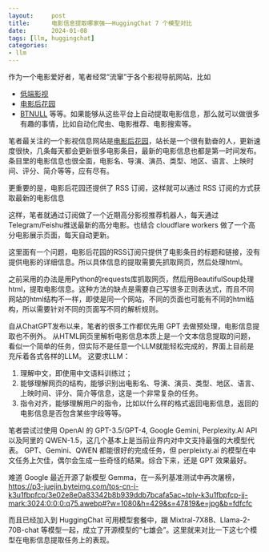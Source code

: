```yaml
---
layout:     post
title:      电影信息提取哪家强——HuggingChat 7 个模型对比
date:       2024-01-08
tags: [llm, huggingchat]
categories:
- llm
---
```



作为一个电影爱好者，笔者经常“流窜”于各个影视导航网站，比如
- [低端影视](https://ddys.art)
- [电影后花园](http://www.dydhhy.com/tag/movie)
- [BTNULL](https://www.btnull.org/)
等等。如果能够从这些平台上自动提取电影信息，那么就可以做很多有趣的事情，比如自动化爬虫、电影推荐、电影搜索等。

笔者最关注的一个影视信息网站是[电影后花园](http://www.dydhhy.com/tag/movie)，站长是一个很有勤奋的人，更新速度很快，几条每天都会更新很多电影条目，最新的电影信息也都是第一时间发布。条目里的电影信息也很全面，电影名、导演、演员、类型、地区、语言、上映时间、评分、简介等等，应有尽有。

<!-- TODO: add an image to demonstrate -->

更重要的是，电影后花园还提供了 RSS 订阅，这样就可以通过 RSS 订阅的方式获取最新的电影信息
<!-- TODO: add sub link -->
这样，笔者就通过订阅做了一个近期高分影视推荐机器人，每天通过Telegram/Feishu推送最新的高分电影。也结合 cloudflare workers 做了一个高分电影展示页面，每天自动更新。


这里面有一个问题，电影后花园的RSS订阅只提供了电影条目的标题和链接，没有提供电影的详细信息。所以具体信息的提取需要先抓取网页，然后处理html。

之前采用的办法是用Python的requests库抓取网页，然后用BeautifulSoup处理html，提取电影信息。这种方法的缺点是需要自己写很多正则表达式，而且不同网站的html结构不一样，即使是同一个网站，不同的页面也可能有不同的html结构，所以需要针对不同的页面写不同的解析规则。

自从ChatGPT发布以来，笔者的很多工作都优先用 GPT 去做预处理，电影信息提取也不例外。
从HTML网页里解析电影信息本质上是一个文本信息提取的问题，看似一个简单的任务，但实际不是任意一个LLM就能轻松完成的，界面上目前是充斥着各式各样的LLM。
这要求LLM：
1. 理解中文，即使用中文语料训练过；
2. 能够理解网页的结构，能够识别出电影名、导演、演员、类型、地区、语言、上映时间、评分、简介等信息，这是一个非常复杂的任务。
3. 指令对齐，能够理解用户的指令，比如以什么样的格式返回电影信息，返回的电影信息是否包含某些字段等等。

笔者尝试过使用 OpenAI 的 GPT-3.5/GPT-4, Google Gemini, Perplexity.AI API 以及阿里的 QWEN-1.5，这几个基本上是当前业界内对中文支持最强的大模型代表。 GPT、Gemini、QWEN 都能很好的完成任务，但 perpleixty.ai 的模型在中文任务上欠佳，偶尔会生成一些奇怪的结果。综合下来，还是 GPT 效果最好。


难道 Google 最近开源了新模型 Gemma，在一系列基准测试中再次屠榜，
https://p3-juejin.byteimg.com/tos-cn-i-k3u1fbpfcp/3e02e8e0a83342b8b939ddb7bcafa5ac~tplv-k3u1fbpfcp-jj-mark:3024:0:0:0:q75.awebp#?w=1080&h=429&s=47819&e=jpg&b=fdfcfc

而且已经加入到 HuggingChat 可用模型套餐中，跟 Mixtral-7X8B、Llama-2-70B-chat 等模型一起，成立了开源模型的“七雄会”。这里就来对比一下这七个模型在电影信息提取任务上的表现。
